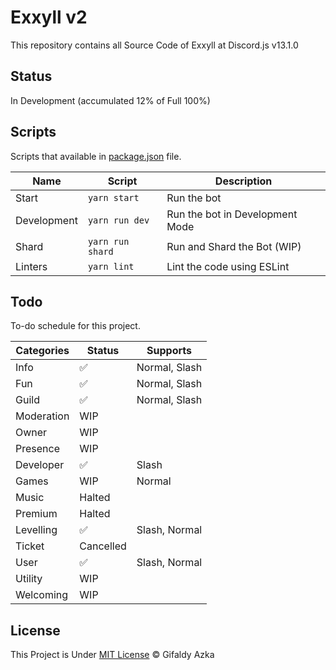 # Exxyll v2

This repository contains all Source Code of Exxyll at Discord.js v13.1.0

## Status

In Development (accumulated 12% of Full 100%)

## Scripts

Scripts that available in [package.json](package.json) file.

| Name        | Script           | Description                     |
| ----------- | ---------------- | ------------------------------- |
| Start       | `yarn start`     | Run the bot                     |
| Development | `yarn run dev`   | Run the bot in Development Mode |
| Shard       | `yarn run shard` | Run and Shard the Bot (WIP)     |
| Linters     | `yarn lint`      | Lint the code using ESLint      |

## Todo

To-do schedule for this project.

| Categories | Status             | Supports      |
| ---------- | ------------------ | ------------- |
| Info       | :white_check_mark: | Normal, Slash |
| Fun        | :white_check_mark: | Normal, Slash |
| Guild      | :white_check_mark: | Normal, Slash |
| Moderation | WIP                |               |
| Owner      | WIP                |               |
| Presence   | WIP                |               |
| Developer  | :white_check_mark: | Slash         |
| Games      | WIP                | Normal        |
| Music      | Halted             |               |
| Premium    | Halted             |               |
| Levelling  | :white_check_mark: | Slash, Normal |
| Ticket     | Cancelled          |               |
| User       | :white_check_mark: | Slash, Normal |
| Utility    | WIP                |               |
| Welcoming  | WIP                |               |

## License

This Project is Under [MIT License](https://github.com/gifaldyazkaa/exxyll-rewrite-v13/blob/master/LICENSE) &copy; Gifaldy Azka
